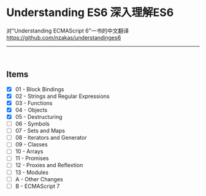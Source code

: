 # Understanding ES6 深入理解ES6

对"Understanding ECMAScript 6"一书的中文翻译
https://github.com/nzakas/understandinges6

---
<br/>

## Items
- [x] 01 - Block Bindings
- [x] 02 - Strings and Regular Expressions
- [x] 03 - Functions
- [x] 04 - Objects
- [x] 05 - Destructuring
- [ ] 06 - Symbols
- [ ] 07 - Sets and Maps
- [ ] 08 - Iterators and Generator
- [ ] 09 - Classes
- [ ] 10 - Arrays
- [ ] 11 - Promises
- [ ] 12 - Proxies and Reflextion
- [ ] 13 - Modules
- [ ] A - Other Changes
- [ ] B - ECMAScript 7